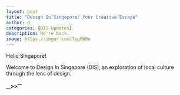 ```yaml
---
layout: post
title: "Design In Singapore: Your Creative Escape"
author: d
categories: [DIS Updates]
description: We're back.
image: https://imgur.com/7pg0W0u
---
```


Hello Singapore!

Welcome to Design In Singapore (DIS), an exploration of local culture through the lens of design. 


<strong><sub>—</sub>><sub></sub>><sup>—</sup></strong>
